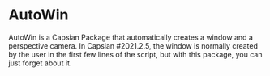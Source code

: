 # AutoWin
AutoWin is a Capsian Package that automatically creates a window and a perspective camera.
In Capsian #2021.2.5, the window is normally created by the user in the first few lines of the script, but with this package, you can just forget about it. 
